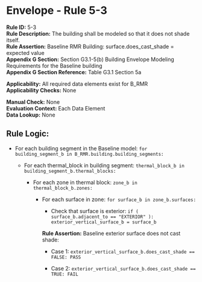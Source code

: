 
# Envelope - Rule 5-3  

**Rule ID:** 5-3  
**Rule Description:** The building shall be modeled so that it does not shade itself.  
**Rule Assertion:** Baseline RMR Building: surface.does_cast_shade = expected value  
**Appendix G Section:** Section G3.1-5(b) Building Envelope Modeling Requirements for the Baseline building  
**Appendix G Section Reference:** Table G3.1 Section 5a  

**Applicability:** All required data elements exist for B_RMR  
**Applicability Checks:**  None  

**Manual Check:** None  
**Evaluation Context:** Each Data Element  
**Data Lookup:** None  

## Rule Logic:  

- For each building segment in the Baseline model: ```for building_segment_b in B_RMR.building.building_segments:```  

  - For each thermal_block in building segment: ```thermal_block_b in building_segment_b.thermal_blocks:```  
  
    - For each zone in thermal block: ```zone_b in thermal_block_b.zones:```  

        - For each surface in zone: ```for surface_b in zone_b.surfaces:```  

          - Check that surface is exterior: ```if ( surface_b.adjacent_to == "EXTERIOR" ): exterior_vertical_surface_b = surface_b```  

          **Rule Assertion:** Baseline exterior surface does not cast shade:  

          - Case 1: ```exterior_vertical_surface_b.does_cast_shade == FALSE: PASS```  

          - Case 2: ```exterior_vertical_surface_b.does_cast_shade == TRUE: FAIL```  
